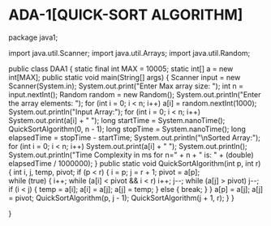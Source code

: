 # ADA-1[QUICK-SORT ALGORITHM]
package java1;

import java.util.Scanner; 
import java.util.Arrays; 
import java.util.Random; 

public class DAA1 
{ 
       static final int MAX = 10005; 
       static int[] a = new int[MAX]; 
       public static void main(String[] args) {
    	   Scanner input = new Scanner(System.in); 
    	   System.out.print("Enter Max array size: "); 
    	   int n = input.nextInt(); 
    	   Random random = new Random(); 
    	   System.out.println("Enter the array elements: "); 
    	   for (int i = 0; i < n; i++) 
    	   a[i] = random.nextInt(1000); 
    	   System.out.println("Input Array:"); 
    	   for (int i = 0; i < n; i++) 
    	   System.out.print(a[i] + " "); 
    	   long startTime = System.nanoTime(); 
    	   QuickSortAlgorithm(0, n - 1); 
    	   long stopTime = System.nanoTime(); 
    	   long elapsedTime = stopTime - startTime; 
    	   System.out.println("\nSorted Array:"); 
    	   for (int i = 0; i < n; i++) 
    	   System.out.print(a[i] + " "); 
    	   System.out.println(); 
    	   System.out.println("Time Complexity in ms for n=" + n + " is: " + (double) 
    	   elapsedTime / 1000000); 
       }
       public static void QuickSortAlgorithm(int p, int r) 
       {
    	   int i, j, temp, pivot; 
    	   if (p < r) 
    	   {
    		   i = p; 
    		   j = r + 1; 
    		   pivot = a[p];  
    		   while (true) 
    		   {
    			   i++; 
    			   while (a[i] < pivot && i < r) 
    			   i++; 
    			   j--; 
    			   while (a[j] > pivot) 
    			   j--; 
    			   if (i < j) 
    			   { 
    				   temp = a[i]; 
    				   a[i] = a[j]; 
    				   a[j] = temp;
    			   }
    			   else {
    				   break;
    			   }
    		   }
    		   a[p] = a[j]; 
    		   a[j] = pivot; 
    		   QuickSortAlgorithm(p, j - 1); 
    		   QuickSortAlgorithm(j + 1, r);
    	   }
       }

}	
